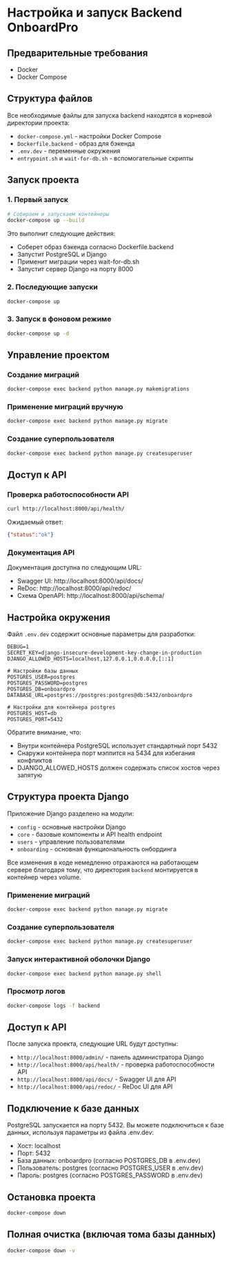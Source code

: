 # Настройка и запуск Backend OnboardPro

## Предварительные требования

- Docker
- Docker Compose

## Структура файлов

Все необходимые файлы для запуска backend находятся в корневой директории проекта:

- `docker-compose.yml` - настройки Docker Compose
- `Dockerfile.backend` - образ для бэкенда
- `.env.dev` - переменные окружения
- `entrypoint.sh` и `wait-for-db.sh` - вспомогательные скрипты

## Запуск проекта

### 1. Первый запуск

```bash
# Собираем и запускаем контейнеры
docker-compose up --build
```

Это выполнит следующие действия:

- Соберет образ бэкенда согласно Dockerfile.backend
- Запустит PostgreSQL и Django
- Применит миграции через wait-for-db.sh
- Запустит сервер Django на порту 8000

### 2. Последующие запуски

```bash
docker-compose up
```

### 3. Запуск в фоновом режиме

```bash
docker-compose up -d
```

## Управление проектом

### Создание миграций

```bash
docker-compose exec backend python manage.py makemigrations
```

### Применение миграций вручную

```bash
docker-compose exec backend python manage.py migrate
```

### Создание суперпользователя

```bash
docker-compose exec backend python manage.py createsuperuser
```

## Доступ к API

### Проверка работоспособности API

```bash
curl http://localhost:8000/api/health/
```

Ожидаемый ответ:
```json
{"status":"ok"}
```

### Документация API

Документация доступна по следующим URL:

- Swagger UI: http://localhost:8000/api/docs/
- ReDoc: http://localhost:8000/api/redoc/
- Схема OpenAPI: http://localhost:8000/api/schema/

## Настройка окружения

Файл `.env.dev` содержит основные параметры для разработки:

```
DEBUG=1
SECRET_KEY=django-insecure-development-key-change-in-production
DJANGO_ALLOWED_HOSTS=localhost,127.0.0.1,0.0.0.0,[::1]

# Настройки базы данных
POSTGRES_USER=postgres
POSTGRES_PASSWORD=postgres
POSTGRES_DB=onboardpro
DATABASE_URL=postgres://postgres:postgres@db:5432/onboardpro

# Настройки для контейнера postgres
POSTGRES_HOST=db
POSTGRES_PORT=5432
```

Обратите внимание, что:
- Внутри контейнера PostgreSQL использует стандартный порт 5432
- Снаружи контейнера порт мэппится на 5434 для избегания конфликтов
- DJANGO_ALLOWED_HOSTS должен содержать список хостов через запятую

## Структура проекта Django

Приложение Django разделено на модули:

- `config` - основные настройки Django
- `core` - базовые компоненты и API health endpoint
- `users` - управление пользователями
- `onboarding` - основная функциональность онбординга

Все изменения в коде немедленно отражаются на работающем сервере благодаря тому, что директория `backend` монтируется в контейнер через volume.

### Применение миграций

```bash
docker-compose exec backend python manage.py migrate
```

### Создание суперпользователя

```bash
docker-compose exec backend python manage.py createsuperuser
```

### Запуск интерактивной оболочки Django

```bash
docker-compose exec backend python manage.py shell
```

### Просмотр логов

```bash
docker-compose logs -f backend
```

## Доступ к API

После запуска проекта, следующие URL будут доступны:

- `http://localhost:8000/admin/` - панель администратора Django
- `http://localhost:8000/api/health/` - проверка работоспособности API
- `http://localhost:8000/api/docs/` - Swagger UI для API
- `http://localhost:8000/api/redoc/` - ReDoc UI для API

## Подключение к базе данных

PostgreSQL запускается на порту 5432. Вы можете подключиться к базе данных, используя параметры из файла .env.dev:

- Хост: localhost
- Порт: 5432
- База данных: onboardpro (согласно POSTGRES_DB в .env.dev)
- Пользователь: postgres (согласно POSTGRES_USER в .env.dev)
- Пароль: postgres (согласно POSTGRES_PASSWORD в .env.dev)

## Остановка проекта

```bash
docker-compose down
```

## Полная очистка (включая тома базы данных)

```bash
docker-compose down -v
```
